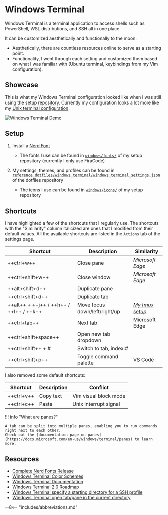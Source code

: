 # Windows Terminal

Windows Terminal is a terminal application to access shells such as PowerShell, WSL distributions, and SSH all in one place.

It can be customized aesthetically and functionally to the moon:

- Aesthetically, there are countless resources online to serve as a starting point.
- Functionality, I went through each setting and customized them based on what I was familiar with (Ubuntu terminal, keybindings from my Vim configuration).

## Showcase

This is what my Windows Terminal configuration looked like when I was still using the [setup repository](https://github.com/patrick-5546/setup).
Currently my configuration looks a lot more like my [Unix terminal configuration](./unix-terminal.md#showcase).

![Windows Terminal Demo](../../assets/windows_terminal_demo.gif)

## Setup

1. Install a [Nerd Font](https://www.nerdfonts.com/font-downloads)
    - The fonts I use can be found in [`windows/fonts/`](https://github.com/patrick-5546/setup/tree/master/windows/fonts)
      of my setup repository (currently I only use FiraCode)

2. My settings, themes, and profiles can be found in [`reference_dotfiles/windows_terminal/windows_terminal_settings.json`](https://github.com/patrick-5546/dotfiles/blob/main/reference_dotfiles/windows_terminal/windows_terminal_settings.json)
   of the dotfiles repository
    - The icons I use can be found in [`windows/icons/`](https://github.com/patrick-5546/setup/tree/master/windows/icons) of my setup repository

## Shortcuts

I have highlighted a few of the shortcuts that I regularly use. The shortcuts with the "Similarity" column italicized
are ones that I modified from their default values.
All the available shortcuts are listed in the `Actions` tab of the settings page.

| Shortcut                                | Description                   | Similarity                                 |
| --------------------------------------- | ----------------------------- | ------------------------------------------ |
| ++ctrl+w++                              | Close pane                    | *Microsoft Edge*                           |
| ++ctrl+shift+w++                        | Close window                  | *Microsoft Edge*                           |
| ++alt+shift+d++                         | Duplicate pane                |                                            |
| ++ctrl+shift+d++                        | Duplicate tab                 |                                            |
| ++alt++ + ++j++ / ++h++ / ++l++ / ++k++ | Move focus down/left/right/up | [*My tmux setup*](./unix-terminal.md#tmux) |
| ++ctrl+tab++                            | Next tab                      | Microsoft Edge                             |
| ++ctrl+shift+space++                    | Open new tab dropdown         |                                            |
| ++ctrl+shift++ + *#*                    | Switch to tab, index:*#*      |                                            |
| ++ctrl+shift+p++                        | Toggle command palette        | VS Code                                    |

I also removed some default shortcuts:

| Shortcut   | Description | Conflict              |
| ---------- | ----------- | --------------------- |
| ++ctrl+v++ | Copy text   | Vim visual block mode |
| ++ctrl+c++ | Paste       | Unix interrupt signal |

!!! info "What are panes?"

    A tab can be split into multiple panes, enabling you to run commands right next to each other.
    Check out the [documentation page on panes](https://docs.microsoft.com/en-us/windows/terminal/panes) to learn more.

## Resources

- [Complete Nerd Fonts Release](https://github.com/ryanoasis/nerd-fonts/releases/tag/v2.1.0)
- [Windows Terminal Color Schemes](https://www.thomasmaurer.ch/2020/06/my-windows-terminal-color-schemes/)
- [Windows Terminal Documentation](https://docs.microsoft.com/en-us/windows/terminal/)
- [Windows Terminal 2.0 Roadmap](https://github.com/microsoft/terminal/blob/main/doc/terminal-v2-roadmap.md)
- [Windows Terminal specify a starting directory for a SSH profile](https://docs.microsoft.com/en-us/windows/terminal/tutorials/ssh#specify-starting-directory)
- [Windows Terminal open tab/pane in the current directory](https://docs.microsoft.com/en-us/windows/terminal/tutorials/new-tab-same-directory)

--8<-- "includes/abbreviations.md"
